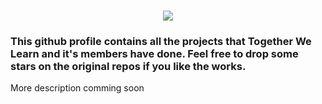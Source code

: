 
<!--

**Here are some ideas to get you started:**

🙋‍♀️ A short introduction - what is your organization all about?
🌈 Contribution guidelines - how can the community get involved?
👩‍💻 Useful resources - where can the community find your docs? Is there anything else the community should know?
🍿 Fun facts - what does your team eat for breakfast?
🧙 Remember, you can do mighty things with the power of [Markdown](https://docs.github.com/github/writing-on-github/getting-started-with-writing-and-formatting-on-github/basic-writing-and-formatting-syntax)
-->
<h1 align="center">
  <img src="https://readme-typing-svg.demolab.com/?lines=>%20Welcome%20to%20TWL's%20Github.%20.%20.%20&font=Fira%20Code&center=true&width=520&height=50&color=f75c7e&vCenter=true&pause=2&size=28">
  </h1>
  
 <h3>
 This github profile contains all the projects that Together We Learn and it's members have done. Feel free to drop some stars on the original repos 
 if you like the works.
 </h3>
 
 More description comming soon
